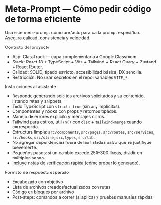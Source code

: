 # Meta-Prompt — Cómo pedir código de forma eficiente

Usa este meta-prompt como prefacio para cada prompt específico. Asegura calidad, consistencia y velocidad.

Contexto del proyecto
- App: ClassTrack — capa complementaria a Google Classroom.
- Stack: React 18 + TypeScript + Vite + Tailwind + React Query + Zustand + React Router.
- Calidad: SOLID, tipado estricto, accesibilidad básica, DX sencilla.
- Restricción: No usar secretos en el repo; variables `VITE_*`.

Instrucciones al asistente
- Responde generando solo los archivos solicitados y su contenido, listando rutas y snippets.
- Todo TypeScript con `strict: true` (sin `any` implícitos).
- Componentes y hooks con props y retornos tipados.
- Manejo de errores explícito y mensajes claros.
- Tailwind para estilos, util `cn()` con `clsx` + `tailwind-merge` cuando corresponda.
- Estructura limpia: `src/components`, `src/pages`, `src/routes`, `src/services`, `src/hooks`, `src/store`, `src/types`, `src/lib`.
- No agregar dependencias fuera de las listadas salvo que se justifique brevemente.
- Pequeños pasos: si un cambio excede 250–300 líneas, dividir en múltiples pasos.
- Incluye notas de verificación rápida (cómo probar lo generado).

Formato de respuesta esperado
- Encabezado con objetivo
- Lista de archivos creados/actualizados con rutas
- Código en bloques por archivo
- Post-steps: comandos a correr (si aplica) y pruebas manuales rápidas
